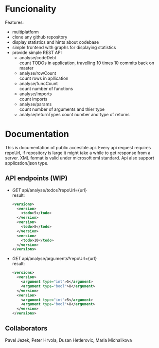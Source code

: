 # Funcionality
Features: 
- multiplatform
- clone any github repository
- display statistics and hints about codebase
- simple frontend with graphs for displaying statistics
- provide simple REST API
  - analyse/codeDebt  
   count TODOs in application, travelling 10 times 10 commits back on master
  - analyse/rowCount  
   count rows in apllication
  - analyse/funcCount  
   count number of functions
  - analyse/imports  
   count imports
  - analyse/params  
   count number of arguments and thier type
  - analyse/returnTypes
   count number and type of returns

# Documentation
This is documentation of public accesible api. Every api request requires repoUrl, if repository is large it might take a while to get response from a server. XML format is valid under microsoft xml standard. Api also support application/json type.

## API endpoints (WIP)

- *GET* api/analyse/todos?repoUrl={url}  
  result:  
  ```xml
  <versions>
    <version>
      <todo>5</todo>
    </version>
    <version>
      <todo>8</todo>
    </version>
    <version>
      <todo>10</todo>
    </version>
  </versions>
  ```
- *GET* api/analyse/arguments?repoUrl={url}  
  result:  
  ```xml
  <versions>
    <version>
      <argument type="int">5</argument>
      <argument type="bool">8</argument>
    </version>
    <version>
      <argument type="int">5</argument>
      <argument type="bool">8</argument>
    </version>
  </versions>
  ```
  
  
  
## Collaborators
Pavel Jezek, Peter Hrvola, Dusan Hetlerovic, Maria Michalikova
